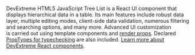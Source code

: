 DevExtreme HTML5 JavaScript Tree List is&nbsp;a&nbsp;React UI component that displays hierarchical data in&nbsp;a&nbsp;table. Its main features include robust data layer, multiple editing modes, client-side data validation, numerous filtering and searching options, and many more. Advanced UI&nbsp;customization is&nbsp;carried out using template components and [render props](https://reactjs.org/docs/render-props.html). Declared [PropTypes for typechecking](https://reactjs.org/docs/typechecking-with-proptypes.html) are also included. [Learn more about DevExtreme React components](/Documentation/Guide/React_Components/DevExtreme_React_Components/).